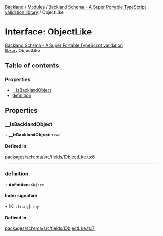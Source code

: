 [Backland](../README.md) / [Modules](../modules.md) / [Backland Schema - A Super Portable TypeScript validation library](../modules/Backland_Schema___A_Super_Portable_TypeScript_validation_library.md) / ObjectLike

# Interface: ObjectLike

[Backland Schema - A Super Portable TypeScript validation library](../modules/Backland_Schema___A_Super_Portable_TypeScript_validation_library.md).ObjectLike

## Table of contents

### Properties

- [\_\_isBacklandObject](Backland_Schema___A_Super_Portable_TypeScript_validation_library.ObjectLike.md#__isbacklandobject)
- [definition](Backland_Schema___A_Super_Portable_TypeScript_validation_library.ObjectLike.md#definition)

## Properties

### \_\_isBacklandObject

• **\_\_isBacklandObject**: ``true``

#### Defined in

[packages/schema/src/fields/IObjectLike.ts:6](https://github.com/antoniopresto/darch/blob/c5cd1c8/packages/schema/src/fields/IObjectLike.ts#L6)

___

### definition

• **definition**: `Object`

#### Index signature

▪ [K: `string`]: `any`

#### Defined in

[packages/schema/src/fields/IObjectLike.ts:7](https://github.com/antoniopresto/darch/blob/c5cd1c8/packages/schema/src/fields/IObjectLike.ts#L7)
